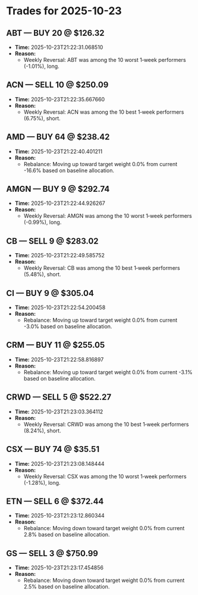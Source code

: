 # Trades for 2025-10-23

## ABT — BUY 20 @ $126.32
- **Time:** 2025-10-23T21:22:31.068510
- **Reason:**
  - Weekly Reversal: ABT was among the 10 worst 1‑week performers (-1.01%), long.

## ACN — SELL 10 @ $250.09
- **Time:** 2025-10-23T21:22:35.667660
- **Reason:**
  - Weekly Reversal: ACN was among the 10 best 1‑week performers (6.75%), short.

## AMD — BUY 64 @ $238.42
- **Time:** 2025-10-23T21:22:40.401211
- **Reason:**
  - Rebalance: Moving up toward target weight 0.0% from current -16.6% based on baseline allocation.

## AMGN — BUY 9 @ $292.74
- **Time:** 2025-10-23T21:22:44.926267
- **Reason:**
  - Weekly Reversal: AMGN was among the 10 worst 1‑week performers (-0.99%), long.

## CB — SELL 9 @ $283.02
- **Time:** 2025-10-23T21:22:49.585752
- **Reason:**
  - Weekly Reversal: CB was among the 10 best 1‑week performers (5.48%), short.

## CI — BUY 9 @ $305.04
- **Time:** 2025-10-23T21:22:54.200458
- **Reason:**
  - Rebalance: Moving up toward target weight 0.0% from current -3.0% based on baseline allocation.

## CRM — BUY 11 @ $255.05
- **Time:** 2025-10-23T21:22:58.816897
- **Reason:**
  - Rebalance: Moving up toward target weight 0.0% from current -3.1% based on baseline allocation.

## CRWD — SELL 5 @ $522.27
- **Time:** 2025-10-23T21:23:03.364112
- **Reason:**
  - Weekly Reversal: CRWD was among the 10 best 1‑week performers (8.24%), short.

## CSX — BUY 74 @ $35.51
- **Time:** 2025-10-23T21:23:08.148444
- **Reason:**
  - Weekly Reversal: CSX was among the 10 worst 1‑week performers (-1.28%), long.

## ETN — SELL 6 @ $372.44
- **Time:** 2025-10-23T21:23:12.860344
- **Reason:**
  - Rebalance: Moving down toward target weight 0.0% from current 2.8% based on baseline allocation.

## GS — SELL 3 @ $750.99
- **Time:** 2025-10-23T21:23:17.454856
- **Reason:**
  - Rebalance: Moving down toward target weight 0.0% from current 2.5% based on baseline allocation.

